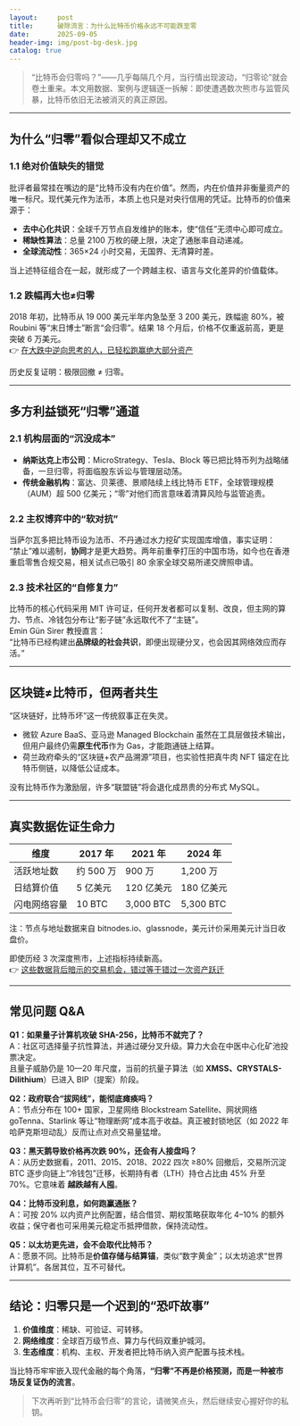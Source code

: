 ```yaml
---
layout:     post
title:      破除流言：为什么比特币价格永远不可能跌至零
date:       2025-09-05
header-img: img/post-bg-desk.jpg
catalog: true
---
```


> “比特币会归零吗？”——几乎每隔几个月，当行情出现波动，“归零论”就会卷土重来。本文用数据、案例与逻辑逐一拆解：即使遭遇数次熊市与监管风暴，比特币依旧无法被消灭的真正原因。

---

## 为什么“归零”看似合理却又不成立

### 1.1 绝对价值缺失的错觉  
批评者最常挂在嘴边的是“比特币没有内在价值”。然而，内在价值并非衡量资产的唯一标尺。现代美元作为法币，本质上也只是对央行信用的凭证。比特币的价值来源于：

- **去中心化共识**：全球千万节点自发维护的账本，使“信任”无须中心即可成立。  
- **稀缺性算法**：总量 2100 万枚的硬上限，决定了通胀率自动递减。  
- **全球流动性**：365×24 小时交易，无国界、无清算时差。

当上述特征组合在一起，就形成了一个跨越主权、语言与文化差异的价值载体。

### 1.2 跌幅再大也≠归零  
2018 年初，比特币从 19 000 美元半年内急坠至 3 200 美元，跌幅逾 80%，被 Roubini 等“末日博士”断言“会归零”。结果 18 个月后，价格不仅重返前高，更是突破 6 万美元。  
👉 [在大跌中逆向思考的人，已轻松跑赢绝大部分资产](https://okxdog.com/)

历史反复证明：极限回撤 ≠ 归零。

---

## 多方利益锁死“归零”通道

### 2.1 机构层面的“沉没成本”  
- **纳斯达克上市公司**：MicroStrategy、Tesla、Block 等已把比特币列为战略储备，一旦归零，将面临股东诉讼与管理层动荡。  
- **传统金融机构**：富达、贝莱德、景顺陆续上线比特币 ETF，全球管理规模（AUM）超 500 亿美元；“零”对他们而言意味着清算风险与监管追责。

### 2.2 主权博弈中的“软对抗”  
当萨尔瓦多把比特币设为法币、不丹通过水力挖矿实现国库增值，事实证明：  
“禁止”难以遏制，**协同**才是更大趋势。两年前重拳打压的中国市场，如今也在香港重启零售合规交易，相关试点已吸引 80 余家全球交易所递交牌照申请。

### 2.3 技术社区的“自修复力”  
比特币的核心代码采用 MIT 许可证，任何开发者都可以复制、改良，但主网的算力、节点、冷钱包分布让“影子链”永远取代不了“主链”。  
Emin Gün Sirer 教授直言：  
“比特币已经构建出**品牌级的社会共识**，即便出现硬分叉，也会因其网络效应而存活。”

---

## 区块链≠比特币，但两者共生

“区块链好，比特币坏”这一传统叙事正在失灵。  
- 微软 Azure BaaS、亚马逊 Managed Blockchain 虽然在工具层做技术输出，但用户最终仍需**原生代币**作为 Gas，才能跑通链上结算。  
- 荷兰政府牵头的“区块链+农产品溯源”项目，也实验性把真牛肉 NFT 锚定在比特币侧链，以降低公证成本。

没有比特币作为激励层，许多“联盟链”将会退化成昂贵的分布式 MySQL。

---

## 真实数据佐证生命力

| 维度 | 2017 年 | 2021 年 | 2024 年 |
|---|---|---|---|
| 活跃地址数 | 约 500 万 | 900 万 | 1,200 万 |
| 日结算价值 | 5 亿美元 | 120 亿美元 | 180 亿美元 |
| 闪电网络容量 | 10 BTC | 3,000 BTC | 5,300 BTC |

注：节点与地址数据来自 bitnodes.io、glassnode，美元计价采用美元计当日收盘价。

即使历经 3 次深度熊市，上述指标持续新高。  
👉 [这些数据背后暗示的交易机会，错过等于错过一次资产跃迁](https://okxdog.com/)

---

## 常见问题 Q&A

**Q1：如果量子计算机攻破 SHA-256，比特币不就完了？**  
A：社区可选择量子抗性算法，并通过硬分叉升级。算力大会在中医中心化矿池投票决定。  
且量子威胁仍是 10—20 年尺度，当前的抗量子算法（如 **XMSS、CRYSTALS-Dilithium**）已进入 BIP（提案）阶段。

**Q2：政府联合“拔网线”，能彻底瘫痪吗？**  
A：节点分布在 100+ 国家，卫星网络 Blockstream Satellite、网状网络 goTenna、Starlink 等让“物理断网”成本高于收益。真正被封锁地区（如 2022 年哈萨克斯坦动乱）反而让点对点交易量猛增。

**Q3：黑天鹅导致价格再次跌 90%，还会有人接盘吗？**  
A：从历史数据看，2011、2015、2018、2022 四次 ≥80% 回撤后，交易所沉淀 BTC 逐步向链上“冷钱包”迁移，长期持有者（LTH）持仓占比由 45% 升至 70%。它意味着 **越跌越有人囤**。

**Q4：比特币没利息，如何跑赢通胀？**  
A：可按 20% 以内资产比例配置，结合借贷、期权策略获取年化 4–10% 的额外收益；保守者也可采用美元稳定币抵押借款，保持流动性。

**Q5：以太坊更先进，会不会取代比特币？**  
A：愿景不同。比特币是**价值存储与结算锚**，类似“数字黄金”；以太坊追求“世界计算机”。各居其位，互不可替代。

---

## 结论：归零只是一个迟到的“恐吓故事”

1. **价值维度**：稀缺、可验证、可转移。  
2. **网络维度**：全球百万级节点、算力与代码双重护城河。  
3. **生态维度**：机构、主权、开发者把比特币纳入资产配置与技术栈。  

当比特币牢牢嵌入现代金融的每个角落，**“归零”不再是价格预测，而是一种被市场反复证伪的流言**。

> 下次再听到“比特币会归零”的言论，请微笑点头，然后继续安心握好你的私钥。